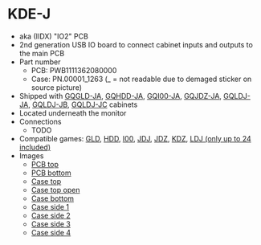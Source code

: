 # KDE-J

* aka (IIDX) "IO2" PCB
* 2nd generation USB IO board to connect cabinet inputs and outputs to the main PCB
* Part number
  * PCB: PWB1111362080000
  * Case: PN.00001_1263 (_ = not readable due to demaged sticker on source picture)
* Shipped with [GQGLD-JA](../../product/GQGLD-JA.md), [GQHDD-JA](../../product/GQHDD-JA.md), [GQI00-JA](../../product/GQI00-JA.md), [GQJDZ-JA](../../product/GQJDZ-JA.md), [GQLDJ-JA](../../product/GQLDJ-JA.md), [GQLDJ-JB](../../product/GQLDJ-JB.md), [GQLDJ-JC](../../product/GQLDJ-JC.md) cabinets
* Located underneath the monitor
* Connections
  * TODO
* Compatible games: [GLD](../software/GLD.md), [HDD](../software/HDD.md),
[I00](../software/I00.md), [JDJ](../software/JDJ.md), [JDZ](../software/JDZ.md), [KDZ](../software/KDZ.md),
[LDJ (only up to 24 included)](../software/LDJ.md)
* Images
  * [PCB top](https://github.com/Shizmob/arcade-docs-media/blob/main/konami/KDE-J/top.jpeg)
  * [PCB bottom](https://github.com/Shizmob/arcade-docs-media/blob/main/konami/KDE-J/bottom.jpeg)
  * [Case top](https://github.com/Shizmob/arcade-docs-media/blob/main/konami/KDE-J/case-top.jpeg)
  * [Case top open](https://github.com/Shizmob/arcade-docs-media/blob/main/konami/KDE-J/case-top-open.jpeg)
  * [Case bottom](https://github.com/Shizmob/arcade-docs-media/blob/main/konami/KDE-J/case-bottom.jpeg)
  * [Case side 1](https://github.com/Shizmob/arcade-docs-media/blob/main/konami/KDE-J/case-side-1.jpeg)
  * [Case side 2](https://github.com/Shizmob/arcade-docs-media/blob/main/konami/KDE-J/case-side-2.jpeg)
  * [Case side 3](https://github.com/Shizmob/arcade-docs-media/blob/main/konami/KDE-J/case-side-3.jpeg)
  * [Case side 4](https://github.com/Shizmob/arcade-docs-media/blob/main/konami/KDE-J/case-side-4.jpeg)